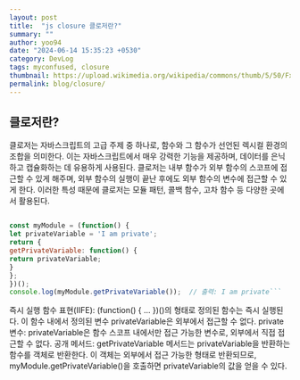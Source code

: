 ```yaml
---
layout: post
title:  "js closure 클로저란?"
summary: ""
author: yoo94
date: "2024-06-14 15:35:23 +0530"
category: DevLog
tags: myconfused, closure
thumbnail: https://upload.wikimedia.org/wikipedia/commons/thumb/5/50/Fxemoji_u2049.svg/255px-Fxemoji_u2049.svg.png
permalink: blog/closure/
---
```


## 클로저란?
클로저는 자바스크립트의 고급 주제 중 하나로, 함수와 그 함수가 선언된 렉시컬 환경의 조합을 의미한다. 
이는 자바스크립트에서 매우 강력한 기능을 제공하며, 데이터를 은닉하고 캡슐화하는 데 유용하게 사용된다.
클로저는 내부 함수가 외부 함수의 스코프에 접근할 수 있게 해주며, 
외부 함수의 실행이 끝난 후에도 외부 함수의 변수에 접근할 수 있게 한다.
이러한 특성 때문에 클로저는 모듈 패턴, 콜백 함수, 고차 함수 등 다양한 곳에서 활용된다.
```js

const myModule = (function() {
let privateVariable = 'I am private';
return {
getPrivateVariable: function() {
return privateVariable;
}
};
})();
console.log(myModule.getPrivateVariable());  // 출력: I am private```
```

즉시 실행 함수 표현(IIFE): (function() { ... })()의 형태로 정의된 함수는 즉시 실행된다. 
이 함수 내에서 정의된 변수 privateVariable은 외부에서 접근할 수 없다.
private 변수: privateVariable은 함수 스코프 내에서만 접근 가능한 변수로, 외부에서 직접 접근할 수 없다.
공개 메서드: getPrivateVariable 메서드는 privateVariable을 반환하는 함수를 객체로 반환한다. 
이 객체는 외부에서 접근 가능한 형태로 반환되므로, myModule.getPrivateVariable()을 호출하면 privateVariable의 값을 얻을 수 있다.
